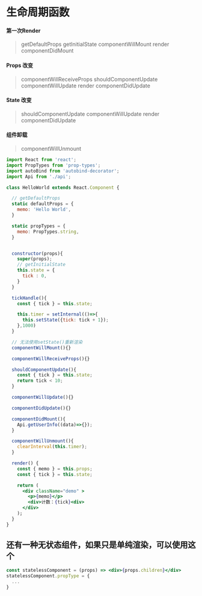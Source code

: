# 生命周期函数

#### 第一次Render

> getDefaultProps
> getInitialState
> componentWillMount
> render
> componentDidMount

#### Props 改变
> componentWillReceiveProps
> shouldComponentUpdate
> componentWillUpdate
> render
> componentDidUpdate

#### State 改变
> shouldComponentUpdate
> componentWillUpdate
> render
> componentDidUpdate

#### 组件卸载
> componentWillUnmount


```jsx
import React from 'react';
import PropTypes from 'prop-types';
import autoBind from 'autobind-decorator';
import Api from './api';

class HelloWorld extends React.Component {

  // getDefaultProps
  static defaultProps = {
    memo: 'Hello World',
  }

  static propTypes = {
    memo: PropTypes.string,
  }


  constructor(props){
    super(props);
    // getInitialState
    this.state = {
      tick : 0,
    }
  }

  tickHandle(){
    const { tick } = this.state;

    this.timer = setInternal(()=>{
      this.setState({tick: tick + 1});
    },1000)
  }

  // 无法使用setState()重新渲染
  componentWillMount(){}

  componentWillReceiveProps(){}

  shouldComponentUpdate(){
    const { tick } = this.state;
    return tick < 10;
  }

  componentWillUpdate(){}

  componentDidUpdate(){}

  componentDidMount(){
    Api.getUserInfo((data)=>{});
  }

  componentWillUnmount(){
    clearInterval(this.timer);
  }

  render() {
    const { memo } = this.props;
    const { tick } = this.state;

    return (
      <div className="demo" >
        <p>{memo}</p>
        <div>计数：{tick}<div>
      </div>
    );
  }
}
```

## 还有一种无状态组件，如果只是单纯渲染，可以使用这个

```jsx
const statelessComponent = (props) => <div>{props.children}</div>
statelessComponent.propType = {
  ...
}
```